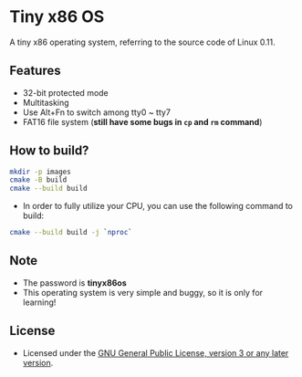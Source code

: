 <!--
SPDX-FileCopyrightText: 2024 Integral <integral@member.fsf.org>

SPDX-License-Identifier: GPL-3.0-or-later
-->

# Tiny x86 OS
A tiny x86 operating system, referring to the source code of Linux 0.11. 

## Features
- 32-bit protected mode
- Multitasking
- Use Alt+Fn to switch among tty0 ~ tty7
- FAT16 file system (**still have some bugs in ```cp``` and ```rm``` command**)

## How to build?
```bash
mkdir -p images
cmake -B build
cmake --build build
```

- In order to fully utilize your CPU, you can use the following command to build:
```bash
cmake --build build -j `nproc`
```

## Note
- The password is **tinyx86os**
- This operating system is very simple and buggy, so it is only for learning!

## License
- Licensed under the [GNU General Public License, version 3 or any later version](LICENSES/GPL-3.0-or-later.txt).
